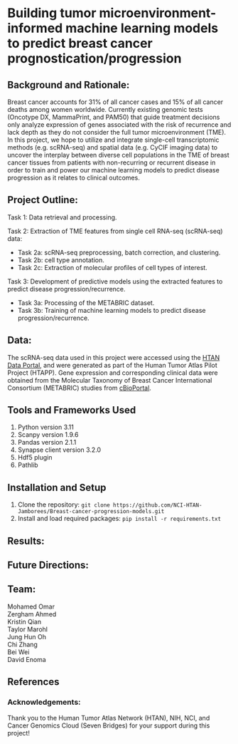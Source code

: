 # Building tumor microenvironment-informed machine learning models to predict breast cancer prognostication/progression


## **Background and Rationale:** <br> 
Breast cancer accounts for 31% of all cancer cases and 15% of all cancer deaths among women worldwide. Currently existing genomic tests (Oncotype DX, MammaPrint, and PAM50) that guide treatment decisions only analyze expression of genes associated with the risk of recurrence and lack depth as they do not consider the full tumor microenvironment (TME). In this project, we hope to utilize and integrate single-cell transcriptomic methods (e.g. scRNA-seq) and spatial data (e.g. CyCIF imaging data) to uncover the interplay between diverse cell populations in the TME of breast cancer tissues from patients with non-recurring or recurrent disease in order to train and power our machine learning models to predict disease progression as it relates to clinical outcomes.

## **Project Outline:**

Task 1: Data retrieval and processing. <br>

Task 2: Extraction of TME features from single cell RNA-seq (scRNA-seq) data:
- Task 2a: scRNA-seq preprocessing, batch correction, and clustering.
- Task 2b: cell type annotation.
- Task 2c: Extraction of molecular profiles of cell types of interest. <br>

Task 3: Development of predictive models using the extracted features to predict disease progression/recurrence.
- Task 3a: Processing of the METABRIC dataset.
- Task 3b: Training of machine learning models to predict disease progression/recurrence.

## Data: ###

The scRNA-seq data used in this project were accessed using the [HTAN Data Portal](https://data.humantumoratlas.org/), and were generated as part of the Human Tumor Atlas Pilot Project (HTAPP). Gene expression and corresponding clinical data were obtained from the Molecular Taxonomy of Breast Cancer International Consortium (METABRIC) studies from [cBioPortal](https://www.cbioportal.org/study/summary?id=brca_metabric). 

## Tools and Frameworks Used
1. Python version 3.11
2. Scanpy version 1.9.6
3. Pandas version 2.1.1
4. Synapse client version 3.2.0
5. Hdf5 plugin 
6. Pathlib
   
## Installation and Setup

1. Clone the repository: `git clone https://github.com/NCI-HTAN-Jamborees/Breast-cancer-progression-models.git`
2. Install and load required packages: `pip install -r requirements.txt`

## Results: ###

## Future Directions: ###


## **Team:**
Mohamed Omar <br>
Zergham Ahmed <br>
Kristin Qian <br>
Taylor Marohl <br>
Jung Hun Oh <br>
Chi Zhang <br>
Bei Wei <br>
David Enoma <br>

## References

### **Acknowledgements:**

Thank you to the Human Tumor Atlas Network (HTAN), NIH, NCI, and Cancer Genomics Cloud (Seven Bridges) for your support during this project!
